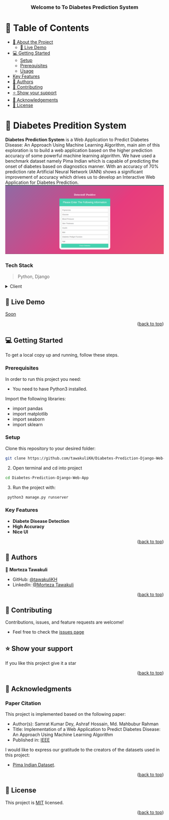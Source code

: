 <a name="readme-top"></a>

<div align="center">
  <br/>

  <h3><b>Welcome to To Diabetes Prediction System</b></h3>

</div>

<!-- TABLE OF CONTENTS -->

# 📗 Table of Contents

- [📖 About the Project](#about-project)
  - [🚀 Live Demo](#live-demo)
- [💻 Getting Started](#getting-started)
  - [Setup](#setup)
  - [Prerequisites](#prerequisites)
  - [Usage](#usage)
- [Key Features](#key-features)
- [👥 Authors](#authors)
- [🤝 Contributing](#contributing)
- [⭐️ Show your support](#support)
- [🙏 Acknowledgements](#acknowledgements)
- [📝 License](#license)

<!-- PROJECT DESCRIPTION -->

# 📖 Diabetes Predition System <a name="about-project"></a>

**Diabetes Prediction System** is  a Web Application to Predict Diabetes Disease: An Approach Using Machine Learning Algorithm, main aim of this exploration is to build a web application based on the higher prediction accuracy of some powerful machine learning algorithm. We have used a benchmark dataset namely Pima Indian which is capable of predicting the onset of diabetes based on diagnostics manner. With an accuracy of 70% prediction rate Artificial Neural Network (ANN) shows a significant improvement of accuracy which drives us to develop an Interactive Web Application for Diabetes Prediction.
![Screenshot](screenshot.png)


### Tech Stack <a name="tech-stack"></a>

> Python, Django

<details>
  <summary>Client</summary>
  <ul>
    <li><a href="#">Html</a></li>
        <li><a href="#">Css</a></li>
        <li><a href="#">Python</a></li>
        <li><a href="#">Django</a></li>
  </ul>
</details>

<!-- LIVE DEMO -->

## 🚀 Live Demo <a name="live-demo"></a>

<a href="">Soon</a>

<p align="right">(<a href="#readme-top">back to top</a>)</p>

<!-- GETTING STARTED -->

## 💻 Getting Started <a name="getting-started"></a>


To get a local copy up and running, follow these steps.

### Prerequisites

In order to run this project you need:
* You need to have Python3 installed.

Import the following libraries:
* import pandas
* import matplotlib
* import seaborn
* import sklearn
  
### Setup

Clone this repository to your desired folder:

```bash
git clone https://github.com/tawakuliKH/Diabetes-Prediction-Django-Web-App.git
```
2. Open terminal and cd into project
```bash
cd Diabetes-Prediction-Django-Web-App
```
3. Run the project with:
```bash
 python3 manage.py runserver
```


### Key Features <a name="key-features"></a>

- **Diabete Disease Detection**
- **High Accuracy**
- **Nice UI**


<p align="right">(<a href="#readme-top">back to top</a>)</p>


## 👥 Authors <a name="authors"></a>

>

👤 **Morteza Tawakuli**

- GitHub: [@tawakuliKH](https://github.com/tawakuliKH)
- LinkedIn: [@Morteza Tawakuli](https://www.linkedin.com/in/morteza-tawakuli-904818170/)



<p align="right">(<a href="#readme-top">back to top</a>)</p>

## 🤝 Contributing

 Contributions, issues, and feature requests are welcome!
- Feel free to check the [issues page](https://github.com/tawakuliKH/Diabetes-Prediction-Django-Web-App/issues)

## ⭐️ Show your support <a name="support"></a>

> 

If you like this project give it a star

<p align="right">(<a href="#readme-top">back to top</a>)</p>

<!-- ACKNOWLEDGEMENTS -->

## 🙏 Acknowledgments <a name="acknowledgements"></a>

### Paper Citation

This project is implemented based on the following paper:

- Author(s): Samrat Kumar Dey, Ashraf Hossain, Md. Mahbubur Rahman
- Title: Implementation of a Web Application to Predict Diabetes Disease: An Approach Using Machine Learning Algorithm
- Published in: [IEEE](https://ieeexplore.ieee.org/document/8631968)


I would like to express our gratitude to the creators of the datasets used in this project:

- [Pima Indian Dataset](https://www.kaggle.com/datasets/uciml/pima-indians-diabetes-database).

<p align="right">(<a href="#readme-top">back to top</a>)</p>
<!-- LICENSE -->

## 📝 License <a name="license"></a>

This project is [MIT](./LICENSE) licensed.

<p align="right">(<a href="#readme-top">back to top</a>)</p>

